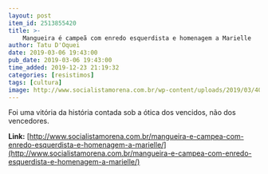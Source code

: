 ```yaml
---
layout: post
item_id: 2513855420
title: >-
    Mangueira é campeã com enredo esquerdista e homenagem a Marielle
author: Tatu D'Oquei
date: 2019-03-06 19:43:00
pub_date: 2019-03-06 19:43:00
time_added: 2019-12-23 21:19:32
categories: [resistimos]
tags: [cultura]
image: http://www.socialistamorena.com.br/wp-content/uploads/2019/03/40322721703_3a1e40823d_k-e1551911640301.jpg
---
```


Foi uma vitória da história contada sob a ótica dos vencidos, não dos vencedores.

**Link:** [http://www.socialistamorena.com.br/mangueira-e-campea-com-enredo-esquerdista-e-homenagem-a-marielle/](http://www.socialistamorena.com.br/mangueira-e-campea-com-enredo-esquerdista-e-homenagem-a-marielle/)


